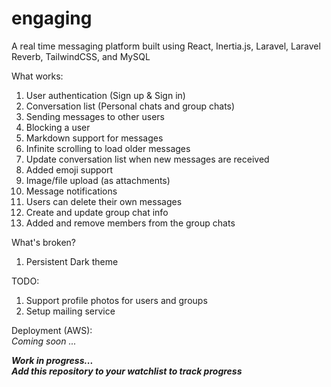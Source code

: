 # engaging
A real time messaging platform built using React, Inertia.js, Laravel, Laravel Reverb, TailwindCSS, and MySQL

What works:
1) User authentication (Sign up & Sign in)
2) Conversation list (Personal chats and group chats)
3) Sending messages to other users
4) Blocking a user
5) Markdown support for messages
6) Infinite scrolling to load older messages
7) Update conversation list when new messages are received
8) Added emoji support
9) Image/file upload (as attachments)
10) Message notifications
11) Users can delete their own messages
12) Create and update group chat info
13) Added and remove members from the group chats

What's broken?
1) Persistent Dark theme

TODO:
1) Support profile photos for users and groups
2) Setup mailing service

Deployment (AWS): \
*Coming soon ...*

***Work in progress...*** \
***Add this repository to your watchlist to track progress***
